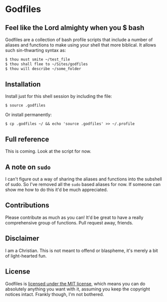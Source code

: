 # Godfiles
## Feel like the Lord almighty when you $ bash

Godfiles are a collection of bash profile scripts that include a number of aliases and functions to make using your shell that more biblical. It allows such sin-thwarting syntax as:

```bash
$ thou must smite ~/test_file
$ thou shall flee to ~/Sites/godfiles
$ thou will describe ~/some_folder
```

## Installation

Install just for this shell session by including the file:

    $ source .godfiles

Or install permanently:

    $ cp .godfiles ~/ && echo 'source .godfiles' >> ~/.profile
  
## Full reference

This is coming. Look at the script for now.

## A note on `sudo`

I can't figure out a way of sharing the aliases and functions into the subshell of sudo. So I've removed all the `sudo` based aliases for now. If someone can show me how to do this it'd be much appreciated.

## Contributions

Please contribute as much as you can! It'd be great to have a really comprehensive group of functions. Pull request away, friends.

## Disclaimer

I am a Christian. This is not meant to offend or blaspheme, it's merely a bit of light-hearted fun.

## License

Godfiles is [licensed under the MIT license](http://www.opensource.org/licenses/MIT), which means you can do absolutely anything you want with it, assuming you keep the copyright notices intact. Frankly though, I'm not bothered.